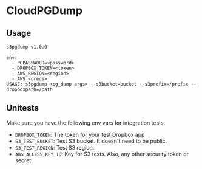 # CloudPGDump

## Usage

```
s3pgdump v1.0.0

env:
  - PGPASSWORD=<password>
  - DROPBOX_TOKEN=<token>
  - AWS_REGION=<region>
  - AWS_<creds>
USAGE: s3pgdump <pg_dump args> --s3bucket=bucket --s3prefix=/prefix --dropboxpath=/path
```

## Unitests

Make sure you have the following env vars for integration tests:
- `DROPBOX_TOKEN`: The token for your test Dropbox app
- `S3_TEST_BUCKET`: Test S3 bucket. It doesn't need to be public.
- `S3_TEST_REGION`: Test S3 region.
- `AWS_ACCESS_KEY_ID`: Key for S3 tests. Also, any other security token or secret.